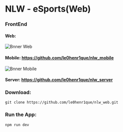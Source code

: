 # NLW - eSports(Web)

### FrontEnd
#### Web: 
![Bnner Web](http://url/to/img.png)

#### Mobile: https://github.com/le0henr1que/nlw_mobile
![Bnner Mobile](http://url/to/img.png)

#### Server: https://github.com/le0henr1que/nlw_server

  
### Download:  
```
git clone https://github.com/le0henr1que/nlw_web.git
```
### Run the App:  
```
npm run dev
```
